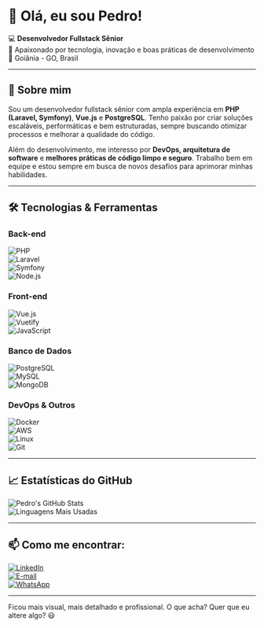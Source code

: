 # 👋 Olá, eu sou Pedro!  

💻 **Desenvolvedor Fullstack Sênior**  
🚀 Apaixonado por tecnologia, inovação e boas práticas de desenvolvimento  
📍 Goiânia - GO, Brasil  

---

## 🚀 Sobre mim  
Sou um desenvolvedor fullstack sênior com ampla experiência em **PHP (Laravel, Symfony)**, **Vue.js** e **PostgreSQL**. Tenho paixão por criar soluções escaláveis, performáticas e bem estruturadas, sempre buscando otimizar processos e melhorar a qualidade do código.  

Além do desenvolvimento, me interesso por **DevOps, arquitetura de software** e **melhores práticas de código limpo e seguro**. Trabalho bem em equipe e estou sempre em busca de novos desafios para aprimorar minhas habilidades.  

---

## 🛠️ Tecnologias & Ferramentas  

### **Back-end**  
![PHP](https://img.shields.io/badge/PHP-777BB4?style=for-the-badge&logo=php&logoColor=white)  
![Laravel](https://img.shields.io/badge/Laravel-FF2D20?style=for-the-badge&logo=laravel&logoColor=white)  
![Symfony](https://img.shields.io/badge/Symfony-000000?style=for-the-badge&logo=symfony&logoColor=white)  
![Node.js](https://img.shields.io/badge/Node.js-339933?style=for-the-badge&logo=nodedotjs&logoColor=white)  

### **Front-end**  
![Vue.js](https://img.shields.io/badge/Vue.js-4FC08D?style=for-the-badge&logo=vuedotjs&logoColor=white)  
![Vuetify](https://img.shields.io/badge/Vuetify-1867C0?style=for-the-badge&logo=vuetify&logoColor=white)  
![JavaScript](https://img.shields.io/badge/JavaScript-F7DF1E?style=for-the-badge&logo=javascript&logoColor=black)  

### **Banco de Dados**  
![PostgreSQL](https://img.shields.io/badge/PostgreSQL-316192?style=for-the-badge&logo=postgresql&logoColor=white)  
![MySQL](https://img.shields.io/badge/MySQL-4479A1?style=for-the-badge&logo=mysql&logoColor=white)  
![MongoDB](https://img.shields.io/badge/MongoDB-47A248?style=for-the-badge&logo=mongodb&logoColor=white)  

### **DevOps & Outros**  
![Docker](https://img.shields.io/badge/Docker-2496ED?style=for-the-badge&logo=docker&logoColor=white)  
![AWS](https://img.shields.io/badge/AWS-FF9900?style=for-the-badge&logo=amazonaws&logoColor=white)  
![Linux](https://img.shields.io/badge/Linux-FCC624?style=for-the-badge&logo=linux&logoColor=black)  
![Git](https://img.shields.io/badge/Git-F05032?style=for-the-badge&logo=git&logoColor=white)  

---

## 📈 Estatísticas do GitHub  

![Pedro's GitHub Stats](https://github-readme-stats.vercel.app/api?username=Pedroasilva&show_icons=true&theme=dark)  
![Linguagens Mais Usadas](https://github-readme-stats.vercel.app/api/top-langs/?username=Pedroasilva&layout=compact&theme=dark)  

---

## 📫 Como me encontrar:  

[![LinkedIn](https://img.shields.io/badge/LinkedIn-0077B5?style=for-the-badge&logo=linkedin&logoColor=white)](https://www.linkedin.com/in/pdroaosilva/)  
[![E-mail](https://img.shields.io/badge/Email-D14836?style=for-the-badge&logo=gmail&logoColor=white)](mailto:pedrocaaugusto@gmail.com)  
[![WhatsApp](https://img.shields.io/badge/WhatsApp-25D366?style=for-the-badge&logo=whatsapp&logoColor=white)](https://wa.me/5562992467199)  

---

Ficou mais visual, mais detalhado e profissional. O que acha? Quer que eu altere algo? 😃
